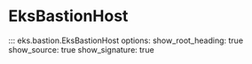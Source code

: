 # EksBastionHost

::: eks.bastion.EksBastionHost
    options:
        show_root_heading: true
        show_source: true
        show_signature: true
